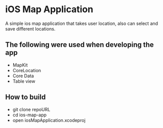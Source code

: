 # iOS Map Application

A simple ios map application that takes user location, also can select and save different locations. 

## The following were used when developing the app
- MapKit
- CoreLocation
- Core Data
- Table view 

## How to build
- git clone repoURL
- cd ios-map-app
- open iosMapApplication.xcodeproj
